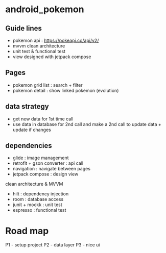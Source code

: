 # android_pokemon

## Guide lines

- pokemon api : https://pokeapi.co/api/v2/
- mvvm clean architecture
- unit test & functional test
- view designed with jetpack compose 

## Pages

- pokemon grid list : search + filter
- pokemon detail : show linked pokemon (evolution)

## data strategy

- get new data for 1st time call
- use data in database for 2nd call and make a 2nd call to update data + update if changes
  
## dependencies

- glide : image management
- retrofit + gson converter : api call
- navigation : navigate between pages
- jetpack compose : design view

clean architecture & MVVM
- hilt : dependency injection
- room : database access
- junit + mockk : unit test
- espresso : functional test

# Road map

P1 - setup project
P2 - data layer
P3 - nice ui
